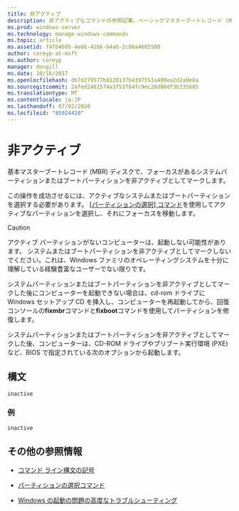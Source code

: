 ```yaml
---
title: 非アクティブ
description: 非アクティブなコマンドの参照記事。ベーシックマスターブートレコード (MBR) ディスクで、フォーカスがあるシステムパーティションまたはブートパーティションを非アクティブとしてマークします。
ms.prod: windows-server
ms.technology: manage-windows-commands
ms.topic: article
ms.assetid: f4fb4695-4e66-4166-b4ab-2c86a4605580
author: coreyp-at-msft
ms.author: coreyp
manager: dongill
ms.date: 10/16/2017
ms.openlocfilehash: db7d279577b8120137b4397551a480ea2d2a0e8a
ms.sourcegitcommit: 2afed2461574a3f53f84fc9ec28d86df3b335685
ms.translationtype: MT
ms.contentlocale: ja-JP
ms.lasthandoff: 07/02/2020
ms.locfileid: "85924410"
---
```

# <a name="inactive"></a>非アクティブ

基本マスターブートレコード (MBR) ディスクで、フォーカスがあるシステムパーティションまたはブートパーティションを非アクティブとしてマークします。

この操作を成功させるには、アクティブなシステムまたはブートパーティションを選択する必要があります。 [[パーティションの選択] コマンド](select-partition.md)を使用してアクティブなパーティションを選択し、それにフォーカスを移動します。

> [!CAUTION]
> アクティブ パーティションがないコンピューターは、起動しない可能性があります。 システムまたはブートパーティションを非アクティブとしてマークしないでください。これは、Windows ファミリのオペレーティングシステムを十分に理解している経験豊富なユーザーでない限りです。<p>システムパーティションまたはブートパーティションを非アクティブとしてマークした後にコンピューターを起動できない場合は、cd-rom ドライブに Windows セットアップ CD を挿入し、コンピューターを再起動してから、回復コンソールの**fixmbr**コマンドと**fixboot**コマンドを使用してパーティションを修復します。
>
> システムパーティションまたはブートパーティションを非アクティブとしてマークした後、コンピューターは、CD-ROM ドライブやプリブート実行環境 (PXE) など、BIOS で指定されている次のオプションから起動します。

## <a name="syntax"></a>構文

```
inactive
```

### <a name="examples"></a>例

```
inactive
```

## <a name="additional-references"></a>その他の参照情報

- [コマンド ライン構文の記号](command-line-syntax-key.md)

- [パーティションの選択コマンド](select-partition.md)

- [Windows の起動の問題の高度なトラブルシューティング](https://docs.microsoft.com/windows/client-management/advanced-troubleshooting-boot-problems)
